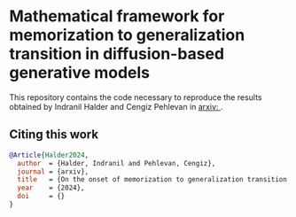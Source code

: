 # **Mathematical framework for memorization to generalization transition in diffusion-based generative models**
This repository contains the code necessary to reproduce the results obtained by Indranil Halder and Cengiz Pehlevan in [arxiv: ](https://www.nature.com/articles/s41586-023-06747-5).

## Citing this work

```bibtex
@Article{Halder2024,
  author  = {Halder, Indranil and Pehlevan, Cengiz},
  journal = {arxiv},
  title   = {On the onset of memorization to generalization transition in diffusion  models},
  year    = {2024},
  doi     = {}
}
```
